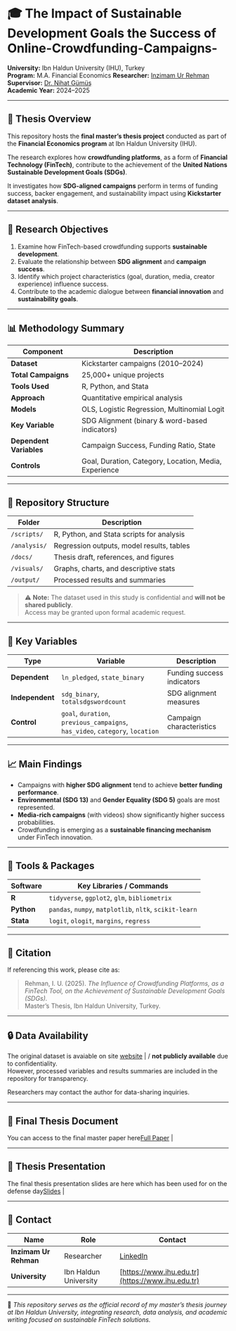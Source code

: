 # 🎓 The Impact of Sustainable Development Goals the Success of Online-Crowdfunding-Campaigns-
**University:** Ibn Haldun University (IHU), Turkey  
**Program:** M.A. Financial Economics 
**Researcher:** [Inzimam Ur Rehman](https://www.linkedin.com/in/inzimam-ur-rehman)
**Supervisor:** [Dr. Nihat Gümüş](https://www.linkedin.com/in/nihatgumus)  
**Academic Year:** 2024–2025  

---

## 📘 Thesis Overview  
This repository hosts the **final master’s thesis project** conducted as part of the **Financial Economics program** at Ibn Haldun University (IHU).  

The research explores how **crowdfunding platforms**, as a form of **Financial Technology (FinTech)**, contribute to the achievement of the **United Nations Sustainable Development Goals (SDGs)**.  

It investigates how **SDG-aligned campaigns** perform in terms of funding success, backer engagement, and sustainability impact using **Kickstarter dataset analysis**.

---

## 🧠 Research Objectives  
1. Examine how FinTech-based crowdfunding supports **sustainable development**.  
2. Evaluate the relationship between **SDG alignment** and **campaign success**.  
3. Identify which project characteristics (goal, duration, media, creator experience) influence success.  
4. Contribute to the academic dialogue between **financial innovation** and **sustainability goals**.  

---

## 📊 Methodology Summary  

| Component | Description |
|------------|-------------|
| **Dataset** | Kickstarter campaigns (2010–2024) |
| **Total Campaigns** | 25,000+ unique projects |
| **Tools Used** | R, Python, and Stata |
| **Approach** | Quantitative empirical analysis |
| **Models** | OLS, Logistic Regression, Multinomial Logit |
| **Key Variable** | SDG Alignment (binary & word-based indicators) |
| **Dependent Variables** | Campaign Success, Funding Ratio, State |
| **Controls** | Goal, Duration, Category, Location, Media, Experience |

---

## 📂 Repository Structure  

| Folder | Description |
|---------|-------------|
| `/scripts/` | R, Python, and Stata scripts for analysis |
| `/analysis/` | Regression outputs, model results, tables |
| `/docs/` | Thesis draft, references, and figures |
| `/visuals/` | Graphs, charts, and descriptive stats |
| `/output/` | Processed results and summaries |

> ⚠️ **Note:** The dataset used in this study is confidential and **will not be shared publicly**.  
> Access may be granted upon formal academic request.

---

## 🧮 Key Variables  

| Type | Variable | Description |
|------|-----------|-------------|
| **Dependent** | `ln_pledged`, `state_binary` | Funding success indicators |
| **Independent** | `sdg_binary`, `totalsdgswordcount` | SDG alignment measures |
| **Control** | `goal`, `duration`, `previous_campaigns`, `has_video`, `category`, `location` | Campaign characteristics |

---

## 📈 Main Findings  
- Campaigns with **higher SDG alignment** tend to achieve **better funding performance**.  
- **Environmental (SDG 13)** and **Gender Equality (SDG 5)** goals are most represented.  
- **Media-rich campaigns** (with videos) show significantly higher success probabilities.  
- Crowdfunding is emerging as a **sustainable financing mechanism** under FinTech innovation.  

---

## 🧩 Tools & Packages  

| Software | Key Libraries / Commands |
|-----------|--------------------------|
| **R** | `tidyverse`, `ggplot2`, `glm`, `bibliometrix` |
| **Python** | `pandas`, `numpy`, `matplotlib`, `nltk`, `scikit-learn` |
| **Stata** | `logit`, `ologit`, `margins`, `regress` |

---

## 📕 Citation  
If referencing this work, please cite as:  

> Rehman, I. U. (2025). *The Influence of Crowdfunding Platforms, as a FinTech Tool, on the Achievement of Sustainable Development Goals (SDGs).*  
> Master’s Thesis, Ibn Haldun University, Turkey.  

---

## 🔒 Data Availability  
The original dataset is avaiable on site [website](https://webrobots.io/kickstarter-datasets) | / **not publicly available** due to confidentiality.  
However, processed variables and results summaries are included in the repository for transparency.  

Researchers may contact the author for data-sharing inquiries.  

---

## 📄 Final Thesis Document  
 You can access to the final master paper here[Full Paper](https://drive.google.com/file/d/1y_6YWloXtVQPNe47VXvJR1AHhUXCPMz2/view?usp=sharing) |

---

## 🎥 Thesis Presentation  
The final thesis presentation slides are here which has been used for on the defense day[Slides](https://docs.google.com/presentation/d/1Ei_O9vQudrWSqzTUPHwvE4NAczUHAGGA/edit?usp=sharing&ouid=109295301478660362224&rtpof=true&sd=true) |

---

## 🧭 Contact  

| Name | Role | Contact |
|------|------|----------|
| **Inzimam Ur Rehman** | Researcher | [LinkedIn](https://www.linkedin.com/in/inzimam-ur-rehman) |
| **University** | Ibn Haldun University | [https://www.ihu.edu.tr](https://www.ihu.edu.tr) |

---

📍 *This repository serves as the official record of my master’s thesis journey at Ibn Haldun University, integrating research, data analysis, and academic writing focused on sustainable FinTech solutions.*


